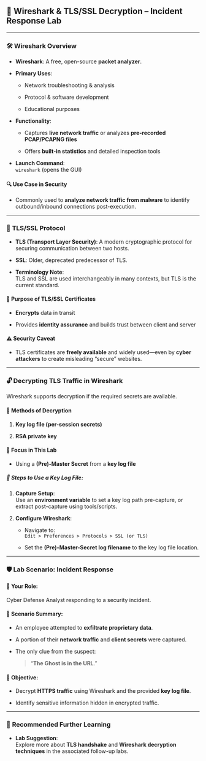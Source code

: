 ## 🧪 **Wireshark & TLS/SSL Decryption – Incident Response Lab**

---

### 🛠️ **Wireshark Overview**

- **Wireshark**: A free, open-source **packet analyzer**.
    
- **Primary Uses**:
    
    - Network troubleshooting & analysis
        
    - Protocol & software development
        
    - Educational purposes
        
- **Functionality**:
    
    - Captures **live network traffic** or analyzes **pre-recorded PCAP/PCAPNG files**
        
    - Offers **built-in statistics** and detailed inspection tools
        
- **Launch Command**:  
    `wireshark` (opens the GUI)
    

#### 🔍 **Use Case in Security**

- Commonly used to **analyze network traffic from malware** to identify outbound/inbound connections post-execution.
    

---

### 🔐 **TLS/SSL Protocol**

- **TLS (Transport Layer Security)**: A modern cryptographic protocol for securing communication between two hosts.
    
- **SSL**: Older, deprecated predecessor of TLS.
    
- **Terminology Note**:  
    TLS and SSL are used interchangeably in many contexts, but TLS is the current standard.
    

#### 📜 **Purpose of TLS/SSL Certificates**

- **Encrypts** data in transit
    
- Provides **identity assurance** and builds trust between client and server
    

#### ⚠️ **Security Caveat**

- TLS certificates are **freely available** and widely used—even by **cyber attackers** to create misleading “secure” websites.
    

---

### 🔓 **Decrypting TLS Traffic in Wireshark**

Wireshark supports decryption if the required secrets are available.

#### 🔑 **Methods of Decryption**

1. **Key log file (per-session secrets)**
    
2. **RSA private key**
    

#### 🧪 **Focus in This Lab**

- Using a **(Pre)-Master Secret** from a **key log file**
    

##### 🔧 **Steps to Use a Key Log File**:

1. **Capture Setup**:  
    Use an **environment variable** to set a key log path pre-capture, or extract post-capture using tools/scripts.
    
2. **Configure Wireshark**:
    
    - Navigate to:  
        `Edit > Preferences > Protocols > SSL (or TLS)`
        
    - Set the **(Pre)-Master-Secret log filename** to the key log file location.
        

---

### 🛡️ **Lab Scenario: Incident Response**

#### 👤 **Your Role**:

Cyber Defense Analyst responding to a security incident.

#### 🧩 **Scenario Summary**:

- An employee attempted to **exfiltrate proprietary data**.
    
- A portion of their **network traffic** and **client secrets** were captured.
    
- The only clue from the suspect:
    
    > “**The Ghost is in the URL**.”
    

#### 🎯 **Objective**:

- Decrypt **HTTPS traffic** using Wireshark and the provided **key log file**.
    
- Identify sensitive information hidden in encrypted traffic.
    

---

### 📘 **Recommended Further Learning**

- **Lab Suggestion**:  
    Explore more about **TLS handshake** and **Wireshark decryption techniques** in the associated follow-up labs.